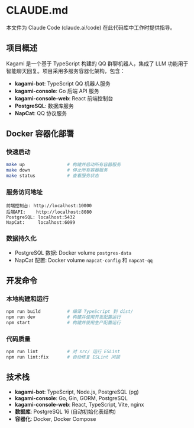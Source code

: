 # CLAUDE.md

本文件为 Claude Code (claude.ai/code) 在此代码库中工作时提供指导。

## 项目概述

Kagami 是一个基于 TypeScript 构建的 QQ 群聊机器人，集成了 LLM 功能用于智能聊天回复。项目采用多服务容器化架构，包含：

- **kagami-bot**: TypeScript QQ 机器人服务
- **kagami-console**: Go 后端 API 服务  
- **kagami-console-web**: React 前端控制台
- **PostgreSQL**: 数据库服务
- **NapCat**: QQ 协议服务

## Docker 容器化部署

### 快速启动
```bash
make up                # 构建并启动所有容器服务
make down              # 停止所有容器服务
make status            # 查看服务状态
```

### 服务访问地址
```
前端控制台: http://localhost:10000
后端API:    http://localhost:8080
PostgreSQL: localhost:5432
NapCat:     localhost:6099
```

### 数据持久化
- PostgreSQL 数据: Docker volume `postgres-data`
- NapCat 配置: Docker volume `napcat-config` 和 `napcat-qq`

## 开发命令

### 本地构建和运行
```bash
npm run build          # 编译 TypeScript 到 dist/
npm run dev            # 构建并使用开发配置运行
npm start              # 构建并使用生产配置运行
```

### 代码质量
```bash
npm run lint           # 对 src/ 运行 ESLint
npm run lint:fix       # 自动修复 ESLint 问题
```

## 技术栈

- **kagami-bot**: TypeScript, Node.js, PostgreSQL (pg)
- **kagami-console**: Go, Gin, GORM, PostgreSQL
- **kagami-console-web**: React, TypeScript, Vite, nginx
- **数据库**: PostgreSQL 16 (自动初始化表结构)
- **容器化**: Docker, Docker Compose
